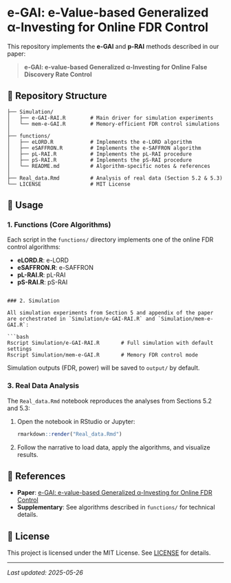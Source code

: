 # e-GAI: e-Value-based Generalized α-Investing for Online FDR Control

This repository implements the **e-GAI** and **p-RAI** methods described in our paper:

> **e-GAI: e-value-based Generalized α-Investing for Online False Discovery Rate Control**

## 📁 Repository Structure

```
├── Simulation/
│   ├── e-GAI-RAI.R        # Main driver for simulation experiments
│   └── mem-e-GAI.R        # Memory-efficient FDR control simulations
│
├── functions/
│   ├── eLORD.R            # Implements the e-LORD algorithm
│   ├── eSAFFRON.R         # Implements the e-SAFFRON algorithm
│   ├── pL-RAI.R           # Implements the pL-RAI procedure
│   ├── pS-RAI.R           # Implements the pS-RAI procedure
│   └── README.md          # Algorithm-specific notes & references
│
├── Real_data.Rmd          # Analysis of real data (Section 5.2 & 5.3)
└── LICENSE                # MIT License
```

## 🚀 Usage

### 1. Functions (Core Algorithms)

Each script in the `functions/` directory implements one of the online FDR control algorithms:

* **eLORD.R**: e-LORD
* **eSAFFRON.R**: e-SAFFRON
* **pL-RAI.R**: pL-RAI
* **pS-RAI.R**: pS-RAI

```

### 2. Simulation

All simulation experiments from Section 5 and appendix of the paper are orchestrated in `Simulation/e-GAI-RAI.R` and `Simulation/mem-e-GAI.R`:

```bash
Rscript Simulation/e-GAI-RAI.R       # Full simulation with default settings
Rscript Simulation/mem-e-GAI.R       # Memory FDR control mode
```

Simulation outputs (FDR, power) will be saved to `output/` by default.

### 3. Real Data Analysis 

The `Real_data.Rmd` notebook reproduces the analyses from Sections 5.2 and 5.3:

1. Open the notebook in RStudio or Jupyter:

   ```r
   rmarkdown::render("Real_data.Rmd")
   ```
2. Follow the narrative to load data, apply the algorithms, and visualize results.

## 📖 References

* **Paper**: [e-GAI: e-value-based Generalized α-Investing for Online FDR Control](link-to-pdf)
* **Supplementary**: See algorithms described in `functions/` for technical details.

## 📝 License

This project is licensed under the MIT License. See [LICENSE](LICENSE) for details.

---

*Last updated: 2025-05-26*

